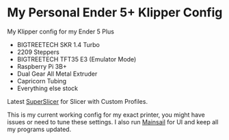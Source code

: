 # My Personal Ender 5+ Klipper Config

My Klipper config for my Ender 5 Plus

*   BIGTREETECH SKR 1.4 Turbo
*   2209 Steppers
*   BIGTREETECH TFT35 E3 (Emulator Mode)
*   Raspberry Pi 3B+
*   Dual Gear All Metal Extruder
*   Capricorn Tubing
*   Everything else stock

Latest [SuperSlicer](https://github.com/supermerill/SuperSlicer) for Slicer with Custom Profiles. 

This is my current working config for my exact printer, you might have issues or need to tune these settings. I also run [Mainsail](https://docs.mainsail.xyz/) for UI and keep all my programs updated.
